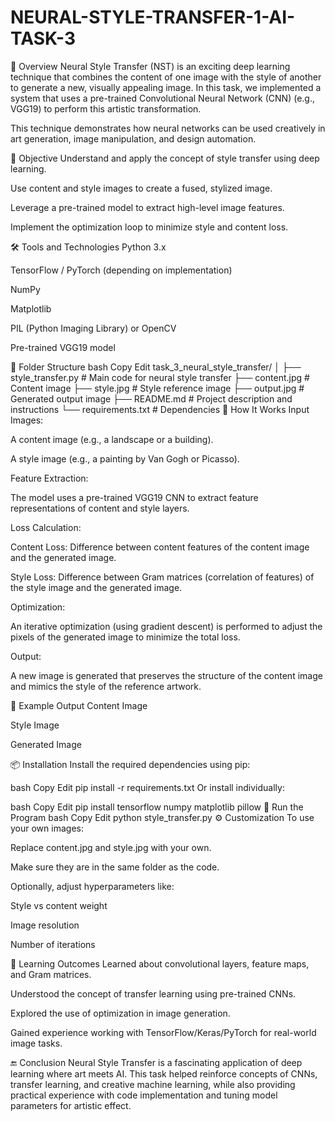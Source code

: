 # NEURAL-STYLE-TRANSFER-1-AI-TASK-3
















📌 Overview
Neural Style Transfer (NST) is an exciting deep learning technique that combines the content of one image with the style of another to generate a new, visually appealing image. In this task, we implemented a system that uses a pre-trained Convolutional Neural Network (CNN) (e.g., VGG19) to perform this artistic transformation.

This technique demonstrates how neural networks can be used creatively in art generation, image manipulation, and design automation.

🎯 Objective
Understand and apply the concept of style transfer using deep learning.

Use content and style images to create a fused, stylized image.

Leverage a pre-trained model to extract high-level image features.

Implement the optimization loop to minimize style and content loss.

🛠 Tools and Technologies
Python 3.x

TensorFlow / PyTorch (depending on implementation)

NumPy

Matplotlib

PIL (Python Imaging Library) or OpenCV

Pre-trained VGG19 model

📂 Folder Structure
bash
Copy
Edit
task_3_neural_style_transfer/
│
├── style_transfer.py          # Main code for neural style transfer
├── content.jpg                # Content image
├── style.jpg                  # Style reference image
├── output.jpg                 # Generated output image
├── README.md                  # Project description and instructions
└── requirements.txt           # Dependencies
🚀 How It Works
Input Images:

A content image (e.g., a landscape or a building).

A style image (e.g., a painting by Van Gogh or Picasso).

Feature Extraction:

The model uses a pre-trained VGG19 CNN to extract feature representations of content and style layers.

Loss Calculation:

Content Loss: Difference between content features of the content image and the generated image.

Style Loss: Difference between Gram matrices (correlation of features) of the style image and the generated image.

Optimization:

An iterative optimization (using gradient descent) is performed to adjust the pixels of the generated image to minimize the total loss.

Output:

A new image is generated that preserves the structure of the content image and mimics the style of the reference artwork.

📸 Example Output
Content Image

Style Image

Generated Image

📦 Installation
Install the required dependencies using pip:

bash
Copy
Edit
pip install -r requirements.txt
Or install individually:

bash
Copy
Edit
pip install tensorflow numpy matplotlib pillow
🧪 Run the Program
bash
Copy
Edit
python style_transfer.py
⚙️ Customization
To use your own images:

Replace content.jpg and style.jpg with your own.

Make sure they are in the same folder as the code.

Optionally, adjust hyperparameters like:

Style vs content weight

Image resolution

Number of iterations

📖 Learning Outcomes
Learned about convolutional layers, feature maps, and Gram matrices.

Understood the concept of transfer learning using pre-trained CNNs.

Explored the use of optimization in image generation.

Gained experience working with TensorFlow/Keras/PyTorch for real-world image tasks.

🔚 Conclusion
Neural Style Transfer is a fascinating application of deep learning where art meets AI. This task helped reinforce concepts of CNNs, transfer learning, and creative machine learning, while also providing practical experience with code implementation and tuning model parameters for artistic effect.
